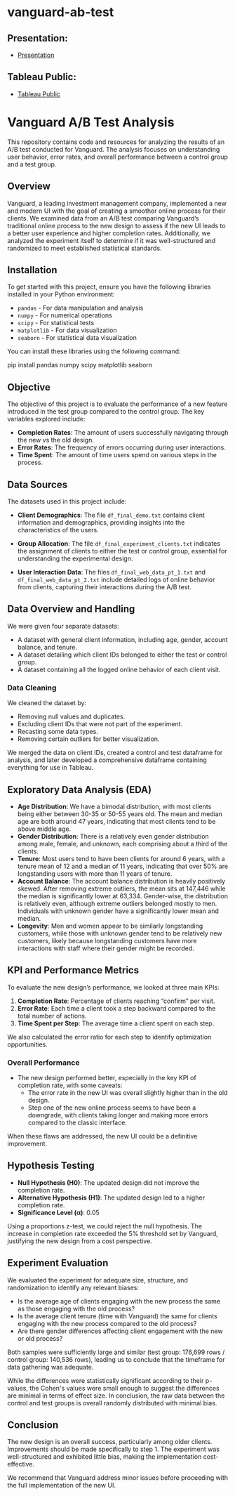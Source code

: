# vanguard-ab-test

## Presentation:

- [Presentation](https://docs.google.com/presentation/d/17kFtHsBHe6cixQJJVP9lBWvgB--MVYXF6C_OogNpTfc/edit?usp=sharing)

## Tableau Public:

- [Tableau Public](https://public.tableau.com/views/vanguard_ab_test_17294341160880/Dashboard1?:language=de-DE&publish=yes&:sid=&:redirect=auth&:display_count=n&:origin=viz_share_link)

# Vanguard A/B Test Analysis

This repository contains code and resources for analyzing the results of an A/B test conducted for Vanguard. The analysis focuses on understanding user behavior, error rates, and overall performance between a control group and a test group.

## Overview

Vanguard, a leading investment management company, implemented a new and modern UI with the goal of creating a smoother online process for their clients. We examined data from an A/B test comparing Vanguard’s traditional online process to the new design to assess if the new UI leads to a better user experience and higher completion rates. Additionally, we analyzed the experiment itself to determine if it was well-structured and randomized to meet established statistical standards.

## Installation

To get started with this project, ensure you have the following libraries installed in your Python environment:

- `pandas` - For data manipulation and analysis
- `numpy` - For numerical operations
- `scipy` - For statistical tests
- `matplotlib` - For data visualization
- `seaborn` - For statistical data visualization

You can install these libraries using the following command:

pip install pandas numpy scipy matplotlib seaborn

## Objective

The objective of this project is to evaluate the performance of a new feature introduced in the test group compared to the control group. The key variables explored include:

- **Completion Rates**: The amount of users successfully navigating through the new vs the old design.
- **Error Rates**: The frequency of errors occurring during user interactions.
- **Time Spent**: The amount of time users spend on various steps in the process.

## Data Sources

The datasets used in this project include:

- **Client Demographics**: The file `df_final_demo.txt` contains client information and demographics, providing insights into the characteristics of the users.
  
- **Group Allocation**: The file `df_final_experiment_clients.txt` indicates the assignment of clients to either the test or control group, essential for understanding the experimental design.

- **User Interaction Data**: The files `df_final_web_data_pt_1.txt` and `df_final_web_data_pt_2.txt` include detailed logs of online behavior from clients, capturing their interactions during the A/B test.


## Data Overview and Handling
We were given four separate datasets:
- A dataset with general client information, including age, gender, account balance, and tenure.
- A dataset detailing which client IDs belonged to either the test or control group.
- A dataset containing all the logged online behavior of each client visit.

### Data Cleaning
We cleaned the dataset by:
- Removing null values and duplicates.
- Excluding client IDs that were not part of the experiment.
- Recasting some data types.
- Removing certain outliers for better visualization.

We merged the data on client IDs, created a control and test dataframe for analysis, and later developed a comprehensive dataframe containing everything for use in Tableau.

## Exploratory Data Analysis (EDA)
- **Age Distribution**: We have a bimodal distribution, with most clients being either between 30-35 or 50-55 years old. The mean and median age are both around 47 years, indicating that most clients tend to be above middle age.
- **Gender Distribution**: There is a relatively even gender distribution among male, female, and unknown, each comprising about a third of the clients.
- **Tenure**: Most users tend to have been clients for around 6 years, with a tenure mean of 12 and a median of 11 years, indicating that over 50% are longstanding users with more than 11 years of tenure.
- **Account Balance**: The account balance distribution is heavily positively skewed. After removing extreme outliers, the mean sits at 147,446 while the median is significantly lower at 63,334. Gender-wise, the distribution is relatively even, although extreme outliers belonged mostly to men. Individuals with unknown gender have a significantly lower mean and median.
- **Longevity**: Men and women appear to be similarly longstanding customers, while those with unknown gender tend to be relatively new customers, likely because longstanding customers have more interactions with staff where their gender might be recorded.

## KPI and Performance Metrics
To evaluate the new design’s performance, we looked at three main KPIs:
1. **Completion Rate**: Percentage of clients reaching “confirm” per visit.
2. **Error Rate**: Each time a client took a step backward compared to the total number of actions.
3. **Time Spent per Step**: The average time a client spent on each step.

We also calculated the error ratio for each step to identify optimization opportunities.

### Overall Performance
- The new design performed better, especially in the key KPI of completion rate, with some caveats:
  - The error rate in the new UI was overall slightly higher than in the old design.
  - Step one of the new online process seems to have been a downgrade, with clients taking longer and making more errors compared to the classic interface.
  
When these flaws are addressed, the new UI could be a definitive improvement.

## Hypothesis Testing
- **Null Hypothesis (H0)**: The updated design did not improve the completion rate.
- **Alternative Hypothesis (H1)**: The updated design led to a higher completion rate.
- **Significance Level (α)**: 0.05

Using a proportions z-test, we could reject the null hypothesis. The increase in completion rate exceeded the 5% threshold set by Vanguard, justifying the new design from a cost perspective.

## Experiment Evaluation
We evaluated the experiment for adequate size, structure, and randomization to identify any relevant biases:
- Is the average age of clients engaging with the new process the same as those engaging with the old process?
- Is the average client tenure (time with Vanguard) the same for clients engaging with the new process compared to the old process?
- Are there gender differences affecting client engagement with the new or old process?

Both samples were sufficiently large and similar (test group: 176,699 rows / control group: 140,536 rows), leading us to conclude that the timeframe for data gathering was adequate. 

While the differences were statistically significant according to their p-values, the Cohen's values were small enough to suggest the differences are minimal in terms of effect size. In conclusion, the raw data between the control and test groups is overall randomly distributed with minimal bias.

## Conclusion
The new design is an overall success, particularly among older clients. Improvements should be made specifically to step 1. The experiment was well-structured and exhibited little bias, making the implementation cost-effective. 

We recommend that Vanguard address minor issues before proceeding with the full implementation of the new UI.


